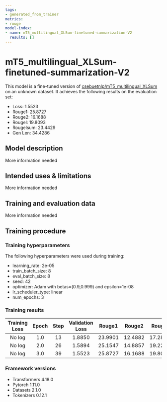 ```yaml
---
tags:
- generated_from_trainer
metrics:
- rouge
model-index:
- name: mT5_multilingual_XLSum-finetuned-summarization-V2
  results: []
---
```


<!-- This model card has been generated automatically according to the information the Trainer had access to. You
should probably proofread and complete it, then remove this comment. -->

# mT5_multilingual_XLSum-finetuned-summarization-V2

This model is a fine-tuned version of [csebuetnlp/mT5_multilingual_XLSum](https://huggingface.co/csebuetnlp/mT5_multilingual_XLSum) on an unknown dataset.
It achieves the following results on the evaluation set:
- Loss: 1.5523
- Rouge1: 25.8727
- Rouge2: 16.1688
- Rougel: 19.8093
- Rougelsum: 23.4429
- Gen Len: 34.4286

## Model description

More information needed

## Intended uses & limitations

More information needed

## Training and evaluation data

More information needed

## Training procedure

### Training hyperparameters

The following hyperparameters were used during training:
- learning_rate: 2e-05
- train_batch_size: 8
- eval_batch_size: 8
- seed: 42
- optimizer: Adam with betas=(0.9,0.999) and epsilon=1e-08
- lr_scheduler_type: linear
- num_epochs: 3

### Training results

| Training Loss | Epoch | Step | Validation Loss | Rouge1  | Rouge2  | Rougel  | Rougelsum | Gen Len |
|:-------------:|:-----:|:----:|:---------------:|:-------:|:-------:|:-------:|:---------:|:-------:|
| No log        | 1.0   | 13   | 1.8850          | 23.9901 | 12.4882 | 17.2823 | 20.8977   | 31.2857 |
| No log        | 2.0   | 26   | 1.5894          | 25.1547 | 14.8857 | 19.2203 | 22.9079   | 31.8571 |
| No log        | 3.0   | 39   | 1.5523          | 25.8727 | 16.1688 | 19.8093 | 23.4429   | 34.4286 |


### Framework versions

- Transformers 4.18.0
- Pytorch 1.11.0
- Datasets 2.1.0
- Tokenizers 0.12.1
